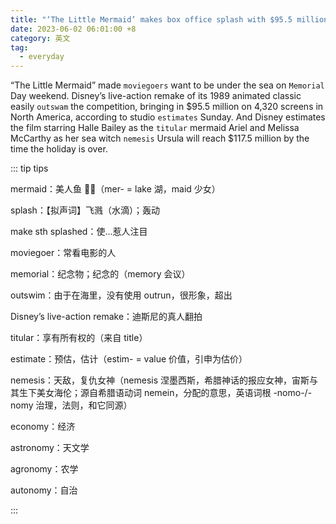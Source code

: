 ```yaml
---
title: "‘The Little Mermaid’ makes box office splash with $95.5 million opening"
date: 2023-06-02 06:01:00 +8
category: 英文
tag:
  - everyday
---
```


“The Little Mermaid” made `moviegoers` want to be under the sea on `Memorial` Day weekend. Disney’s live-action remake of its 1989 animated classic easily `outswam` the competition, bringing in $95.5 million on 4,320 screens in North America, according to studio `estimates` Sunday. And Disney estimates the film starring Halle Bailey as the `titular` mermaid Ariel and Melissa McCarthy as her sea witch `nemesis` Ursula will reach $117.5 million by the time the holiday is over.

::: tip tips

mermaid：美人鱼 🧜‍♀️（mer- = lake 湖，maid 少女）

splash：【拟声词】飞溅（水滴）；轰动

make sth splashed：使...惹人注目

moviegoer：常看电影的人

memorial：纪念物；纪念的（memory 会议）

outswim：由于在海里，没有使用 outrun，很形象，超出

Disney’s live-action remake：迪斯尼的真人翻拍

titular：享有所有权的（来自 title）

estimate：预估，估计（estim- = value 价值，引申为估价）

nemesis：天敌，复仇女神（nemesis 涅墨西斯，希腊神话的报应女神，宙斯与其生下美女海伦；源自希腊语动词 nemein，分配的意思，英语词根 -nomo-/-nomy 治理，法则，和它同源）

economy：经济

astronomy：天文学

agronomy：农学

autonomy：自治

:::
